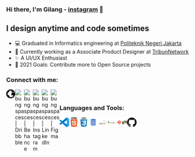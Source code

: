 ### Hi there, I'm Gilang - [instagram] 👋

## I design anytime and code sometimes

- 💻 Graduated in Informatics engineering at [Politeknik Negeri Jakarta][pnj]
- 🎨 Currently working as a Associate Product Designer at [TribunNetwork][tribun]
- ✨ A UI/UX Enthusiast
- 🥅 2021 Goals: Contribute more to Open Source projects


### Connect with me:

[<img align="left" alt="bungspaces" width="24px" src="https://raw.githubusercontent.com/iconic/open-iconic/master/svg/globe.svg" />][website]
[<img align="left" alt="bungspaces | Dribbble" width="24px" src="https://cdn.jsdelivr.net/npm/simple-icons@v3/icons/dribbble.svg" />][dribbble]
[<img align="left" alt="bungspaces | Behance" width="24px" src="https://cdn.jsdelivr.net/npm/simple-icons@v3/icons/behance.svg" />][behance]
[<img align="left" alt="bungspaces | Instagram" width="24px" src="https://cdn.jsdelivr.net/npm/simple-icons@v3/icons/instagram.svg" />][instagram]
[<img align="left" alt="bungspaces | LinkedIn" width="24px" src="https://cdn.jsdelivr.net/npm/simple-icons@v3/icons/linkedin.svg" />][linkedin]
[<img align="left" alt="bungspaces | Figma" width="24px" src="https://cdn.jsdelivr.net/npm/simple-icons@v3/icons/figma.svg" />][Figma]

<br />

### Languages and Tools:

<img align="left" alt="Visual Studio Code" width="26px" src="https://raw.githubusercontent.com/github/explore/80688e429a7d4ef2fca1e82350fe8e3517d3494d/topics/visual-studio-code/visual-studio-code.png" />
<img align="left" alt="HTML5" width="26px" src="https://raw.githubusercontent.com/github/explore/80688e429a7d4ef2fca1e82350fe8e3517d3494d/topics/html/html.png" />
<img align="left" alt="CSS3" width="26px" src="https://raw.githubusercontent.com/github/explore/80688e429a7d4ef2fca1e82350fe8e3517d3494d/topics/css/css.png" />
<img align="left" alt="SQL" width="26px" src="https://raw.githubusercontent.com/github/explore/80688e429a7d4ef2fca1e82350fe8e3517d3494d/topics/sql/sql.png" />
<img align="left" alt="MySQL" width="26px" src="https://raw.githubusercontent.com/github/explore/80688e429a7d4ef2fca1e82350fe8e3517d3494d/topics/mysql/mysql.png" />
<img align="left" alt="MongoDB" width="26px" src="https://raw.githubusercontent.com/github/explore/80688e429a7d4ef2fca1e82350fe8e3517d3494d/topics/mongodb/mongodb.png" />
<img align="left" alt="Git" width="26px" src="https://raw.githubusercontent.com/github/explore/80688e429a7d4ef2fca1e82350fe8e3517d3494d/topics/git/git.png" />
<img align="left" alt="GitHub" width="26px" src="https://raw.githubusercontent.com/github/explore/78df643247d429f6cc873026c0622819ad797942/topics/github/github.png" />


<br />
<br />

[bibit]: https://bibit.id
[pnj]: https://pnj.ac.id
[website]: https://gilangsb.com
[dribbble]: https://dribbble.com/bungspaces
[behance]: https://behance.net/bungspaces
[instagram]: https://instagram.com/bungilang_
[linkedin]: https://linkedin.com/in/gilangsegara
[figma]: https://figma.com/@bungspaces  
[tribun]: https://www.tribunnews.com/
